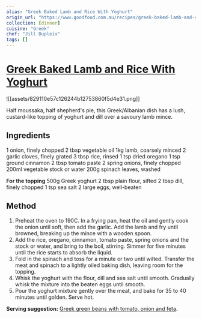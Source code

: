 ```yaml
---
alias: "Greek Baked Lamb and Rice With Yoghurt"
origin_url: "https://www.goodfood.com.au/recipes/greek-baked-lamb-and-rice-with-yoghurt-20190827-h1hho8"
collection: [dinner]
cuisine: "Greek"
chef: "Jill Dupleix"
tags: []
---
```

# [Greek Baked Lamb and Rice With Yoghurt](https://www.goodfood.com.au/recipes/greek-baked-lamb-and-rice-with-yoghurt-20190827-h1hho8)
![[assets/829110e57c126244b12753860f5d4e31.png]]

Half moussaka, half shepherd's pie, this Greek/Albanian dish has a lush, custard-like topping of yoghurt and dill over a savoury lamb mince.

## Ingredients

1 onion, finely chopped
2 tbsp vegetable oil
1kg lamb, coarsely minced
2 garlic cloves, finely grated
3 tbsp rice, rinsed
1 tsp dried oregano
1 tsp ground cinnamon
2 tbsp tomato paste
2 spring onions, finely chopped
200ml vegetable stock or water
200g spinach leaves, washed

**For the topping**
500g Greek yoghurt
2 tbsp plain flour, sifted
2 tbsp dill, finely chopped
1 tsp sea salt
2 large eggs, well-beaten

## Method

1. Preheat the oven to 190C. In a frying pan, heat the oil and gently cook the onion until soft, then add the garlic. Add the lamb and fry until browned, breaking up the mince with a wooden spoon.
2. Add the rice, oregano, cinnamon, tomato paste, spring onions and the stock or water, and bring to the boil, stirring. Simmer for five minutes until the rice starts to absorb the liquid.
3. Fold in the spinach and toss for a minute or two until wilted. Transfer the meat and spinach to a lightly oiled baking dish, leaving room for the topping.
4. Whisk the yoghurt with the flour, dill and sea salt until smooth. Gradually whisk the mixture into the beaten eggs until smooth.
5. Pour the yoghurt mixture gently over the meat, and bake for 35 to 40 minutes until golden. Serve hot.

**Serving suggestion:** [Greek green beans with tomato, onion and feta](https://www.goodfood.com.au/recipes/greek-green-beans-with-tomato-and-onion-20190827-h1hhoo).